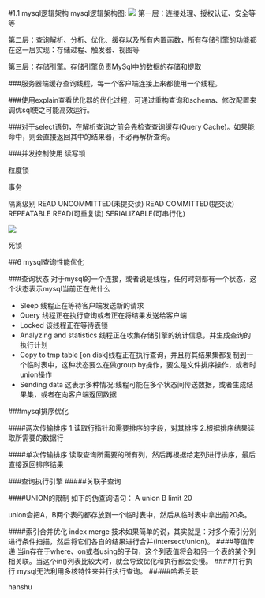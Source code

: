 #1.1 mysql逻辑架构
mysql逻辑架构图:
![](http://7xawio.com1.z0.glb.clouddn.com/mysql_1_%E6%9E%B6%E6%9E%84%E5%9B%BE.png)
第一层：连接处理、授权认证、安全等等

第二层：查询解析、分析、优化、缓存以及所有内置函数，所有存储引擎的功能都在这一层实现：存储过程、触发器、视图等

第三层：存储引擎。存储引擎负责MySql中的数据的存储和提取


###服务器端缓存查询线程，每一个客户端连接上来都使用一个线程。


###使用explain查看优化器的优化过程，可通过重构查询和schema、修改配置来调优sql使之可能高效运行。


###对于select语句，在解析查询之前会先检查查询缓存(Query Cache)。如果能命中，则会直接返回其中的结果器，不必再解析查询。


###并发控制使用
读写锁

粒度锁

事务


隔离级别
  READ UNCOMMITTED(未提交读)
  READ COMMITTED(提交读)
  REPEATABLE READ(可重复读)
  SERIALIZABLE(可串行化)
  
![](http://7xawio.com1.z0.glb.clouddn.com/mysql_1_%E9%9A%94%E7%A6%BB%E7%BA%A7%E5%88%AB.png)

死锁

##6 mysql查询性能优化

###查询状态
对于mysql的一个连接，或者说是线程，任何时刻都有一个状态，这个状态表示mysql当前正在做什么
* Sleep 线程正在等待客户端发送新的请求
* Query 线程正在执行查询或者正在将结果发送给客户端
* Locked 该线程正在等待表锁
* Analyzing and statistics 线程正在收集存储引擎的统计信息，并生成查询的执行计划
* Copy to tmp table [on disk]线程正在执行查询，并且将其结果集都复制到一个临时表中，这种状态要么在做group by操作，要么是文件排序操作，或者时union操作
* Sending data 这表示多种情况:线程可能在多个状态间传送数据，或者生成结果集，或者在向客户端返回数据


###mysql排序优化

####两次传输排序
1.读取行指针和需要排序的字段，对其排序
2.根据排序结果读取所需要的数据行

####单次传输排序
读取查询所需要的所有列，然后再根据给定列进行排序，最后直接返回排序结果

###查询执行引擎
#####关联子查询


####UNION的限制
如下的伪查询语句：
A union B limit 20 

union会把A，B两个表的都存放到一个临时表中，然后从临时表中拿出前20条。

####索引合并优化
index merge 技术如果简单的说，其实就是：对多个索引分别进行条件扫描，然后将它们各自的结果进行合并(intersect/union)。
####等值传递
当in存在于where、on或者using的子句，这个列表值将会和另一个表的某个列相关联。当这个in()列表比较大时，就会导致优化和执行都会变慢。
####并行执行
mysql无法利用多核特性来并行执行查询。
#####哈希关联

hanshu






